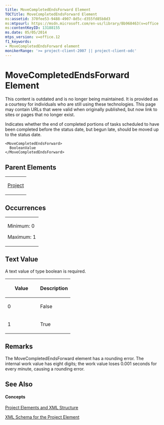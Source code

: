 ```yaml
---
title: MoveCompletedEndsForward Element
TOCTitle: MoveCompletedEndsForward Element
ms:assetid: 370fee53-9488-4907-8d5c-d355fd85b8d3
ms:mtpsurl: https://msdn.microsoft.com/en-us/library/Bb968463(v=office.12)
ms:contentKeyID: 13188155
ms.date: 05/05/2014
mtps_version: v=office.12
f1_keywords:
- MoveCompletedEndsForward element
monikerRange: '>= project-client-2007 || project-client-odc'
---
```


# MoveCompletedEndsForward Element

This content is outdated and is no longer being maintained. It is provided as a courtesy for individuals who are still using these technologies. This page may contain URLs that were valid when originally published, but now link to sites or pages that no longer exist.

Indicates whether the end of completed portions of tasks scheduled to have been completed before the status date, but begun late, should be moved up to the status date.

    <MoveCompletedEndsForward>
      BooleanValue
    </MoveCompletedEndsForward>

## Parent Elements

<table>
<colgroup>
<col style="width: 100%" />
</colgroup>
<tbody>
<tr class="odd">
<td><p><a href="bb968701(v=office.12).md">Project</a></p></td>
</tr>
</tbody>
</table>

## Occurrences

<table>
<colgroup>
<col style="width: 100%" />
</colgroup>
<tbody>
<tr class="odd">
<td><p>Minimum: 0</p>
<p>Maximum: 1</p></td>
</tr>
</tbody>
</table>

## Text Value

A text value of type boolean is required.

<table>
<colgroup>
<col style="width: 50%" />
<col style="width: 50%" />
</colgroup>
<thead>
<tr class="header">
<th><p>Value</p></th>
<th><p>Description</p></th>
</tr>
</thead>
<tbody>
<tr class="odd">
<td><p>0</p></td>
<td><p>False</p></td>
</tr>
<tr class="even">
<td><p>1</p></td>
<td><p>True</p></td>
</tr>
</tbody>
</table>

## Remarks

The MoveCompletedEndsForward element has a rounding error. The internal work value has eight digits; the work value loses 0.001 seconds for every minute, causing a rounding error.

## See Also

#### Concepts

[Project Elements and XML Structure](bb968439\(v=office.12\).md)

[XML Schema for the Project Element](bb968695\(v=office.12\).md)

